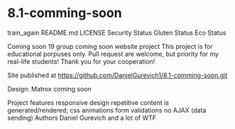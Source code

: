 # 8.1-comming-soon
train_again
README.md
LICENSE Security Status Gluten Status Eco Status

Coming soon
19 group coming soon website project
This project is for educational porpuses only. Pull request are welcome, but priority for my real-life students! Thank you for your cooperation!

Site published at https://github.com/DanielGurevich1/8.1-comming-soon.git

Design: Matrox coming soon

Project features
responsive design
repetitive content is generated/rendered;
css animations
form validations
no AJAX (data sending)
Authors
Daniel Gurevich and a lot of WTF
